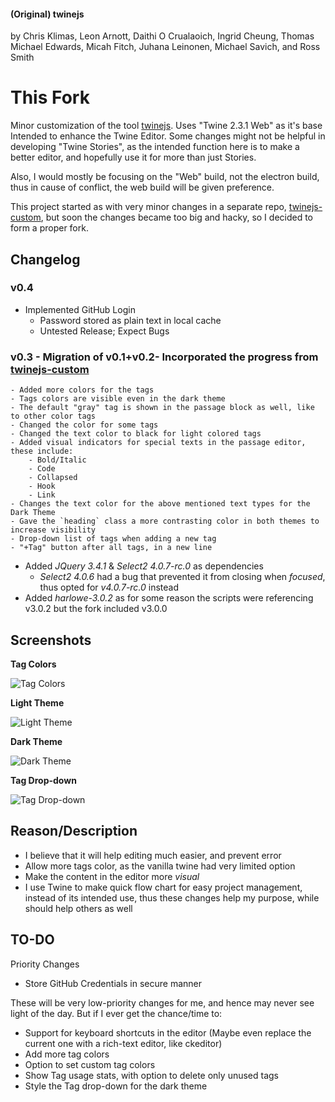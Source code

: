 #### (Original) twinejs

by Chris Klimas, Leon Arnott, Daithi O Crualaoich, Ingrid Cheung, Thomas Michael
Edwards, Micah Fitch, Juhana Leinonen, Michael Savich, and Ross Smith



# This Fork
Minor customization of the tool [twinejs](https://github.com/klembot/twinejs).
Uses "Twine 2.3.1 Web" as it's base
Intended to enhance the Twine Editor. Some changes might not be helpful in developing "Twine Stories", as the intended function here is to make a better editor, and hopefully use it for more than just Stories.

Also, I would mostly be focusing on the "Web" build, not the electron build, thus in cause of conflict, the web build will be given preference.

This project started as with very minor changes in a separate repo, [twinejs-custom](https://github.com/aklgupta/twinejs-custom), but soon the changes became too big and hacky, so I decided to form a proper fork.

## Changelog
### v0.4
- Implemented GitHub Login
  - Password stored as plain text in local cache
  - Untested Release; Expect Bugs

### v0.3 - Migration of v0.1+v0.2- Incorporated the progress from [twinejs-custom](https://github.com/aklgupta/twinejs-custom)
	- Added more colors for the tags
	- Tags colors are visible even in the dark theme
	- The default "gray" tag is shown in the passage block as well, like to other color tags
	- Changed the color for some tags
	- Changed the text color to black for light colored tags
	- Added visual indicators for special texts in the passage editor, these include:
		- Bold/Italic
		- Code
		- Collapsed
		- Hook
		- Link
	- Changes the text color for the above mentioned text types for the Dark Theme
	- Gave the `heading` class a more contrasting color in both themes to increase visibility
	- Drop-down list of tags when adding a new tag
	- "+Tag" button after all tags, in a new line
- Added *JQuery 3.4.1* & *Select2 4.0.7-rc.0* as dependencies
	- *Select2 4.0.6* had a bug that prevented it from closing when *focused*, thus opted for *v4.0.7-rc.0* instead
- Added *harlowe-3.0.2* as for some reason the scripts were referencing v3.0.2 but the fork included v3.0.0

## Screenshots
**Tag Colors**

![Tag Colors](../media/tag-colors.png?raw=true)



**Light Theme**

![Light Theme](../media/light-theme.png?raw=true)



**Dark Theme**

![Dark Theme](../media/dark-theme.png?raw=true)

**Tag Drop-down**

![Tag Drop-down](../media/tag-dropdown.png?raw=true)



## Reason/Description
- I believe that it will help editing much easier, and prevent error
- Allow more tags color, as the vanilla twine had very limited option
- Make the content in the editor more *visual*
- I use Twine to make quick flow chart for easy project management, instead of its intended use, thus these changes help my purpose, while should help others as well

## TO-DO
Priority Changes
- Store GitHub Credentials in secure manner

These will be very low-priority changes for me, and hence may never see light of the day. But if I ever get the chance/time to:
- Support for keyboard shortcuts in the editor (Maybe even replace the current one with a rich-text editor, like ckeditor)
- Add more tag colors
- Option to set custom tag colors
- Show Tag usage stats, with option to delete only unused tags
- Style the Tag drop-down for the dark theme
